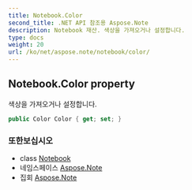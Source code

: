 ```yaml
---
title: Notebook.Color
second_title: .NET API 참조용 Aspose.Note
description: Notebook 재산. 색상을 가져오거나 설정합니다.
type: docs
weight: 20
url: /ko/net/aspose.note/notebook/color/
---
```

## Notebook.Color property

색상을 가져오거나 설정합니다.

```csharp
public Color Color { get; set; }
```

### 또한보십시오

* class [Notebook](../)
* 네임스페이스 [Aspose.Note](../../notebook/)
* 집회 [Aspose.Note](../../../)


